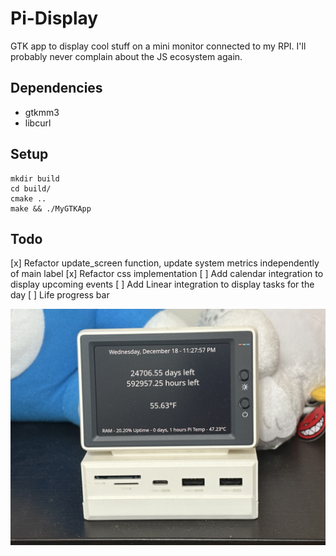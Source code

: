 # Pi-Display

GTK app to display cool stuff on a mini monitor connected to my RPI. I'll probably never complain about the JS ecosystem again.

## Dependencies
- gtkmm3
- libcurl

## Setup
```
mkdir build
cd build/
cmake ..
make && ./MyGTKApp
```

## Todo
[x] Refactor update_screen function, update system metrics independently of main label
[x] Refactor css implementation
[ ] Add calendar integration to display upcoming events
[ ] Add Linear integration to display tasks for the day
[ ] Life progress bar

![Monitor picture](./monitor.jpg)
